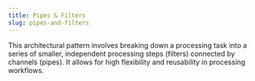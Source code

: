 ```yaml
---
title: Pipes & Filters
slug: pipes-and-filters
---
```


This architectural pattern involves breaking down a processing task into a series of smaller, independent processing steps (filters) connected by channels (pipes). It allows for high flexibility and reusability in processing workflows.

<!--more-->